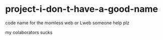 # project-i-don-t-have-a-good-name
code name for the momless web or Lweb
someone help plz

my colaborators sucks
